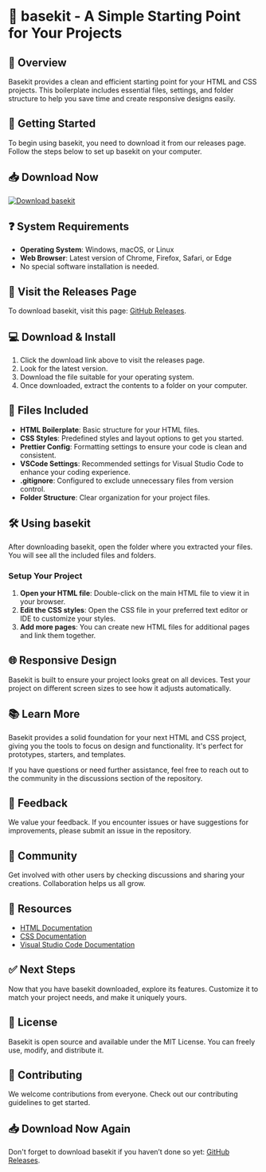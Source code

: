 # 🎉 basekit - A Simple Starting Point for Your Projects

## 🌟 Overview
Basekit provides a clean and efficient starting point for your HTML and CSS projects. This boilerplate includes essential files, settings, and folder structure to help you save time and create responsive designs easily. 

## 🚀 Getting Started
To begin using basekit, you need to download it from our releases page. Follow the steps below to set up basekit on your computer.

## 📥 Download Now
[![Download basekit](https://img.shields.io/badge/Download-basekit-brightgreen)](https://github.com/SHasnainALi/basekit/releases)

## ❓ System Requirements
- **Operating System**: Windows, macOS, or Linux
- **Web Browser**: Latest version of Chrome, Firefox, Safari, or Edge
- No special software installation is needed.

## 🔗 Visit the Releases Page
To download basekit, visit this page: [GitHub Releases](https://github.com/SHasnainALi/basekit/releases).

## 💻 Download & Install
1. Click the download link above to visit the releases page.
2. Look for the latest version.
3. Download the file suitable for your operating system.
4. Once downloaded, extract the contents to a folder on your computer.

## 🚧 Files Included
- **HTML Boilerplate**: Basic structure for your HTML files.
- **CSS Styles**: Predefined styles and layout options to get you started.
- **Prettier Config**: Formatting settings to ensure your code is clean and consistent.
- **VSCode Settings**: Recommended settings for Visual Studio Code to enhance your coding experience.
- **.gitignore**: Configured to exclude unnecessary files from version control.
- **Folder Structure**: Clear organization for your project files.

## 🛠️ Using basekit
After downloading basekit, open the folder where you extracted your files. You will see all the included files and folders.

### Setup Your Project
1. **Open your HTML file**: Double-click on the main HTML file to view it in your browser.
2. **Edit the CSS styles**: Open the CSS file in your preferred text editor or IDE to customize your styles.
3. **Add more pages**: You can create new HTML files for additional pages and link them together.

## 🌐 Responsive Design
Basekit is built to ensure your project looks great on all devices. Test your project on different screen sizes to see how it adjusts automatically.

## 📚 Learn More
Basekit provides a solid foundation for your next HTML and CSS project, giving you the tools to focus on design and functionality. It's perfect for prototypes, starters, and templates.

If you have questions or need further assistance, feel free to reach out to the community in the discussions section of the repository.

## 📧 Feedback
We value your feedback. If you encounter issues or have suggestions for improvements, please submit an issue in the repository.

## 👥 Community
Get involved with other users by checking discussions and sharing your creations. Collaboration helps us all grow.

## 🔗 Resources
- [HTML Documentation](https://developer.mozilla.org/en-US/docs/Web/HTML)
- [CSS Documentation](https://developer.mozilla.org/en-US/docs/Web/CSS)
- [Visual Studio Code Documentation](https://code.visualstudio.com/docs)

## ✅ Next Steps
Now that you have basekit downloaded, explore its features. Customize it to match your project needs, and make it uniquely yours. 

## 📄 License
Basekit is open source and available under the MIT License. You can freely use, modify, and distribute it.

## 🤝 Contributing
We welcome contributions from everyone. Check out our contributing guidelines to get started.

## 📥 Download Now Again
Don't forget to download basekit if you haven’t done so yet: [GitHub Releases](https://github.com/SHasnainALi/basekit/releases).